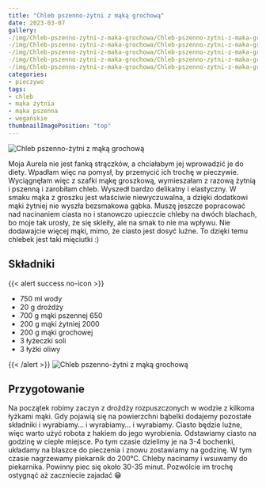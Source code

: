 ```yaml
---
title: "Chleb pszenno-żytni z mąką grochową"
date: 2023-03-07
gallery:
-/img/Chleb-pszenno-zytni-z-maka-grochowa/Chleb-pszenno-zytni-z-maka-grochowa-1.JPG
-/img/Chleb-pszenno-zytni-z-maka-grochowa/Chleb-pszenno-zytni-z-maka-grochowa-2.JPG
-/img/Chleb-pszenno-zytni-z-maka-grochowa/Chleb-pszenno-zytni-z-maka-grochowa-3.JPG
-/img/Chleb-pszenno-zytni-z-maka-grochowa/Chleb-pszenno-zytni-z-maka-grochowa-4.JPG
-/img/Chleb-pszenno-zytni-z-maka-grochowa/Chleb-pszenno-zytni-z-maka-grochowa-5.JPG
categories:
- pieczywo
tags:
- chleb
- mąka żytnia
- mąka pszenna
- wegańskie
thumbnailImagePosition: "top"
---
```

![Chleb pszenno-żytni z mąką grochową](/img/Chleb-pszenno-zytni-z-maka-grochowa/Chleb-pszenno-zytni-z-maka-grochowa-6.JPG)

Moja Aurela nie jest fanką strączków, a chciałabym jej wprowadzić je do diety. Wpadłam więc na pomysł, by przemycić ich trochę w pieczywie. Wyciągnęłam więc z szafki mąkę groszkową, wymieszałam z razową żytnią i pszenną i zarobiłam chleb. Wyszedł bardzo delikatny i elastyczny. W smaku mąka z groszku jest właściwie niewyczuwalna, a dzięki dodatkowi mąki żytniej nie wyszła bezsmakowa gąbka. Muszę jeszcze popracować nad nacinaniem ciasta no i stanowczo upieczcie chleby na dwóch blachach, bo moje tak urosły, że się skleiły, ale na smak to nie ma wpływu. Nie dodawajcie więcej mąki, mimo, że ciasto jest dosyć luźne. To dzięki temu chlebek jest taki mięciutki :)
<!--more-->

## Składniki
{{< alert success no-icon >}}
- 750 ml wody
- 20 g drożdży
- 700 g mąki pszennej 650
- 200 g mąki żytniej 2000
- 200 g mąki grochowej
- 3 łyżeczki soli
- 3 łyżki oliwy


{{< /alert >}}
![Chleb pszenno-żytni z mąką grochową](/img/Chleb-pszenno-zytni-z-maka-grochowa/Chleb-pszenno-zytni-z-maka-grochowa-3.JPG)
## Przygotowanie
Na początek robimy zaczyn z drożdży rozpuszczonych w wodzie z kilkoma łyżkami mąki. Gdy pojawią się na powierzchni bąbelki dodajemy pozostałe składniki i wyrabiamy... i wyrabiamy... i wyrabiamy. Ciasto będzie luźne, więc warto użyć robota z hakiem do jego wyrobienia. Odstawiamy ciasto na godzinę w ciepłe miejsce. Po tym czasie dzielimy je na 3-4 bochenki, układamy na blaszce do pieczenia i znowu zostawiamy na godzinę. W tym czasie nagrzewamy piekarnik do 200°C. Chleby nacinamy i wsuwamy do piekarnika. Powinny piec się około 30-35 minut. Pozwólcie im trochę ostygnąć aż zaczniecie zajadać 😁
